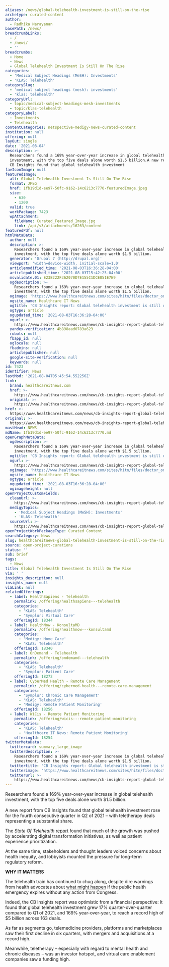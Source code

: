 ```yaml
---
aliases: /news/global-telehealth-investment-is-still-on-the-rise
archetype: curated-content
author:
  - Radhika Narayanan
basePath: /news/
breadcrumbLinks:
  - /
  - /news/
  - ''
breadcrumbs:
  - Home
  - News
  - Global Telehealth Investment Is Still On The Rise
categories:
  - 'Medical Subject Headings (MeSH): Investments'
  - 'KLAS: Telehealth'
categorySlug:
  - 'medical subject headings (mesh): investments'
  - 'klas: telehealth'
categoryUrl:
  - topic/medical-subject-headings-mesh-investments
  - topic/klas-telehealth
categoryLabel:
  - Investments
  - Telehealth
contentCategories: netspective-medigy-news-curated-content
institution: null
offering: null
layOut: single
date: '2021-08-04'
description: >-
  Researchers found a 169% year-over-year increase in global telehealth
  investment, with the top five deals alone worth $1.5 billion.A new report from
  CB Insights found that global telehealth investment
favIconImage: null
featuredImage:
  alt: Global Telehealth Investment Is Still On The Rise
  format: JPEG
  href: 1fb19d1d-ee97-50fc-9162-14c6213c7770-featuredImage.jpeg
  size:
    - 630
    - 1200
  valid: true
  workPackage: 7423
  wpAttachment:
    fileName: Curated_Featured_Image.jpg
    link: /api/v3/attachments/16263/content
featuredPdf: null
htmlMetaData:
  author: null
  description: >-
    Researchers found a 169% year-over-year increase in global telehealth
    investment, with the top five deals alone worth $1.5 billion.
  generator: 'Drupal 7 (http://drupal.org)'
  viewport: 'width=device-width, initial-scale=1.0'
  articlemodified_time: '2021-08-03T16:36:28-04:00'
  articlepublished_time: '2021-08-03T15:42:25-04:00'
  msvalidate.01: E23E222F362070D7E155C1DCE851E7E9
  ogdescription: >-
    Researchers found a 169% year-over-year increase in global telehealth
    investment, with the top five deals alone worth $1.5 billion.
  ogimage: 'https://www.healthcareitnews.com/sites/hitn/files/doctor_on_laptop_1200.jpg'
  ogsite_name: Healthcare IT News
  ogtitle: 'CB Insights report: Global telehealth investment is still on the rise'
  ogtype: article
  ogupdated_time: '2021-08-03T16:36:28-04:00'
  ogurl: >-
    https://www.healthcareitnews.com/news/cb-insights-report-global-telehealth-investment-still-rise
  yandex-verification: 4b898aad0783a623
  robots: null
  fbapp_id: null
  oglocale: null
  fbadmins: null
  articlepublisher: null
  google-site-verification: null
  keywords: null
id: 7423
identifier: News
lastMod: '2021-08-04T05:45:54.552256Z'
link:
  brand: healthcareitnews.com
  href: >-
    https://www.healthcareitnews.com/news/cb-insights-report-global-telehealth-investment-still-rise
  original: >-
    https://www.healthcareitnews.com/news/cb-insights-report-global-telehealth-investment-still-rise
href: >-
  https://www.healthcareitnews.com/news/cb-insights-report-global-telehealth-investment-still-rise
original: >-
  https://www.healthcareitnews.com/news/cb-insights-report-global-telehealth-investment-still-rise
mastHead: NEWS
mdName: 1fb19d1d-ee97-50fc-9162-14c6213c7770.md
openGraphMetaData:
  ogdescription: >-
    Researchers found a 169% year-over-year increase in global telehealth
    investment, with the top five deals alone worth $1.5 billion.
  ogtitle: 'CB Insights report: Global telehealth investment is still on the rise'
  ogurl: >-
    https://www.healthcareitnews.com/news/cb-insights-report-global-telehealth-investment-still-rise
  ogimage: 'https://www.healthcareitnews.com/sites/hitn/files/doctor_on_laptop_1200.jpg'
  ogsite_name: Healthcare IT News
  ogtype: article
  ogupdated_time: '2021-08-03T16:36:28-04:00'
  ogimageheight: null
openProjectCustomFields:
  cleanUrl: >-
    https://www.healthcareitnews.com/news/cb-insights-report-global-telehealth-investment-still-rise
  medigyTopics:
    - 'Medical Subject Headings (MeSH): Investments'
    - 'KLAS: Telehealth'
  sourceUrl: >-
    https://www.healthcareitnews.com/news/cb-insights-report-global-telehealth-investment-still-rise
openProjectWorkPackageType: Curated Content
searchCategory: News
slug: healthcareitnews-global-telehealth-investment-is-still-on-the-rise
source: open-project-curations
status: ''
sub: brief
tags:
  - News
title: Global Telehealth Investment Is Still On The Rise
via: ' '
insights_description: null
insights_name: null
viaLink: null
relatedOfferings:
  - label: HealthSapiens - Telehealth
    permalink: /offering/healthsapiens---telehealth
    categories:
      - 'KLAS: Telehealth'
      - 'Symplur: Virtual Care'
    offeringId: 18344
  - label: HealthNow - KonsultaMD
    permalink: /offering/healthnow---konsultamd
    categories:
      - 'Medigy: Home Care'
      - 'KLAS: Telehealth'
    offeringId: 18340
  - label: OnDemand - Telehealth
    permalink: /offering/ondemand---telehealth
    categories:
      - 'KLAS: Telehealth'
      - 'Symplur: Patient Care'
    offeringId: 18272
  - label: CyberMed Health - Remote Care Management
    permalink: /offering/cybermed-health---remote-care-management
    categories:
      - 'Symplur: Chronic Care Management'
      - 'KLAS: Telehealth'
      - 'Medigy: Remote Patient Monitoring'
    offeringId: 18256
  - label: WiCis - Remote Patient Monitoring
    permalink: /offering/wicis---remote-patient-monitoring
    categories:
      - 'KLAS: Telehealth'
      - 'Healthcare IT News: Remote Patient Monitoring'
    offeringId: 18254
twitterMetaData:
  twittercard: summary_large_image
  twitterdescription: >-
    Researchers found a 169% year-over-year increase in global telehealth
    investment, with the top five deals alone worth $1.5 billion.
  twittertitle: 'CB Insights report: Global telehealth investment is still on the rise'
  twitterimage: 'https://www.healthcareitnews.com/sites/hitn/files/doctor_on_laptop_1200.jpg'
  twitterurl: >-
    https://www.healthcareitnews.com/news/cb-insights-report-global-telehealth-investment-still-rise
---
```

<p>Researchers found a 169% year-over-year increase in global telehealth investment, with the top five deals alone worth $1.5 billion.<br><br>A new report from CB Insights found that global telehealth investment rose for the fourth consecutive quarter in Q2 of 2021 – with teletherapy deals representing a substantial share. &nbsp;</p><p>The <i>State Of Telehealth</i> <a href="https://www.cbinsights.com/research/report/telehealth-trends-q2-2021/">report</a> found that much of the growth was pushed by accelerating digital transformation initiatives, as well as patient experience prioritization.</p><p>At the same time, stakeholders and thought leaders voiced concerns about health inequity, and lobbyists mounted the pressure for long-term regulatory reform. &nbsp;</p><p><strong>WHY IT MATTERS</strong></p><p>The telehealth train has continued to chug along, despite dire warnings from health advocates about <a href="https://www.healthcareitnews.com/news/telehealth-cliff-looms-hundreds-healthcare-orgs-urge-congress-act">what might happen</a> if the public health emergency expires without any action from Congress. &nbsp;</p><p>Indeed, the CB Insights report was optimistic from a financial perspective: It found that global telehealth investment grew 17% quarter-over-quarter compared to Q1 of 2021,&nbsp;and 169% year-over-year, to reach a record high of $5 billion across 163 deals. &nbsp;</p><p>As far as segments go, telemedicine providers, platforms and marketplaces saw their first decline in six quarters, with mergers and acquisitions at a record high.</p><p>Meanwhile, teletherapy – especially with regard to mental health and chronic diseases – was an investor hotspot, and virtual care enablement companies saw a funding high. &nbsp;</p>